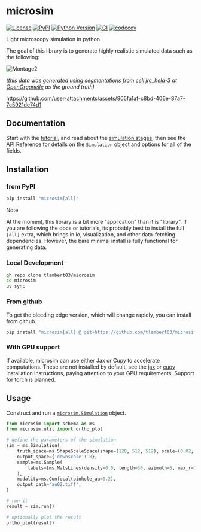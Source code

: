 # microsim

[![License](https://img.shields.io/pypi/l/microsim.svg?color=green)](https://github.com/tlambert03/microsim/raw/main/LICENSE)
[![PyPI](https://img.shields.io/pypi/v/microsim.svg?color=green)](https://pypi.org/project/microsim)
[![Python Version](https://img.shields.io/pypi/pyversions/microsim.svg?color=green)](https://python.org)
[![CI](https://github.com/tlambert03/microsim/actions/workflows/ci.yml/badge.svg)](https://github.com/tlambert03/microsim/actions/workflows/ci.yml)
[![codecov](https://codecov.io/gh/tlambert03/microsim/branch/main/graph/badge.svg)](https://codecov.io/gh/tlambert03/microsim)

Light microscopy simulation in python.

The goal of this library is to generate highly realistic simulated data such as the following:

![Montage2](https://github.com/tlambert03/microsim/assets/1609449/4bc9eb85-b275-4315-b60d-2cb3d003b7f1)

*(this data was generated using segmentations from
[cell jrc_hela-3 at OpenOrganelle](https://openorganelle.janelia.org/datasets/jrc_hela-3) as the ground truth)*

<https://github.com/user-attachments/assets/905fa1af-c8bd-406e-87a7-7c5921de74d1>

## Documentation

Start with the [tutorial](https://www.talleylambert.com/microsim/tutorial/), and read about the
[simulation stages](https://www.talleylambert.com/microsim/stages/), then see the 
[API Reference](<https://tlambert03.github.io/microsim/api/>) for details
on the `Simulation` object and options for all of the fields.

## Installation

### from PyPI

```bash
pip install "microsim[all]"
```

> [!NOTE]
> At the moment, this library is a bit more "application" than it
> is "library".  If you are following the docs or tutorials, its
> probably best to install the full `[all]` extra, which brings in
> io, visualization, and other data-fetching dependencies.  However,
> the bare minimal install is fully functional for generating data.

### Local Development

```sh
gh repo clone tlambert03/microsim
cd microsim
uv sync
```

### From github

To get the bleeding edge version, which will change rapidly, you can install from github.

```bash
pip install "microsim[all] @ git+https://github.com/tlambert03/microsim"
```

### With GPU support

If available, microsim can use either Jax or Cupy to accelerate computations.
These are not installed by default, see the
[jax](https://jax.readthedocs.io/en/latest/installation.html)
or [cupy](https://docs.cupy.dev/en/stable/install.html) installation instructions,
paying attention to your GPU requirements.  Support for torch is planned.

## Usage

Construct and run a
[`microsim.Simulation`](https://www.talleylambert.com/microsim/api/#microsim.schema.simulation.Simulation)
object.

```python
from microsim import schema as ms
from microsim.util import ortho_plot

# define the parameters of the simulation
sim = ms.Simulation(
    truth_space=ms.ShapeScaleSpace(shape=(128, 512, 512), scale=(0.02, 0.01, 0.01)),
    output_space={'downscale': 8},
    sample=ms.Sample(
        labels=[ms.MatsLines(density=0.5, length=30, azimuth=5, max_r=1)]
    ),
    modality=ms.Confocal(pinhole_au=0.2),
    output_path="au02.tiff",
)

# run it
result = sim.run()

# optionally plot the result
ortho_plot(result)
```
